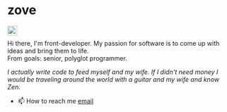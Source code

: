 
</p><h1 align="left">zove</h1>

  <a href="https://t.me/hummingzove">
  <img align="left" alt="Telegram" width="22px" src="https://simpleicons.org/icons/telegram.svg" />
  </a>
    
<br />

Hi there, I'm front-developer.
My passion for software is to come up with ideas and bring them to life.  
From goals: senior, polyglot programmer.

*I actually write code to feed myself and my wife. If I didn't need money I would be traveling around the world with a guitar and my wife and know Zen.*

- 📫 How to reach me [email](mailto:zoveremoved-thisdisabled@yandex.ru)
  
